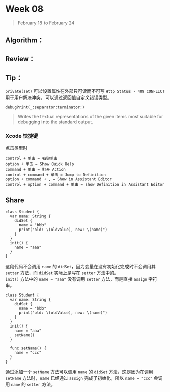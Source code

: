 # Week 08

> February 18 to February 24

## Algorithm：

## Review：

## Tip：
`private(set)` 可以设置属性在外部只可读而不可写
`Http Status - 409 CONFLICT` 用于用户解决冲突，可以通过返回值自定义错误类型。

`debugPrint(_:separator:terminator:)`
> Writes the textual representations of the given items most suitable for debugging into the standard output.

### Xcode 快捷键
点击类型时
```
control + 单击 = 右键单击
option + 单击 = Show Quick Help
command + 单击 = 打开 Action
control + command + 单击 = Jump to Definition
option + command + , = Show in Assistant Editor
control + option + command + 单击 = show Definition in Assistant Editor
```

## Share

```
class Student {
  var name: String {
    didSet {
      name = "bbb"
      print("old: \(oldValue), new: \(name)")
    }
  }
  init() {
    name = "aaa"
  }
}
```
这段代码不会调用 `name` 的 `didSet`，因为变量在没有初始化完成时不会调用其 `setter` 方法，而 `didSet` 实际上是写在 `setter` 方法中的。  
`init()` 方法中的 `name = "aaa"` 没有调用 `setter` 方法，而是直接 `assign` 字符串。  
```
class Student {
  var name: String {
    didSet {
      name = "bbb"
      print("old: \(oldValue), new: \(name)")
    }
  }
  init() {
    name = "aaa"
    setName()
  }

  func setName() {
    name = "ccc"
  }
}
```
通过添加一个 `setName` 方法可以调用 `name` 的 `didSet` 方法，这是因为在调用 `setName` 方法时，`name` 已经通过 `assign` 完成了初始化，所以 `name = "ccc"` 会调用 `name` 的 `setter` 方法。